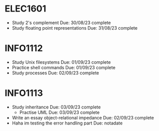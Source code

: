 # ELEC1601

- Study 2's complement Due: 30/08/23 complete
- Study floating point representations Due: 31/08/23 complete

# INFO1112

- Study Unix filesystems Due: 01/09/23 complete
- Practice shell commands Due: 01/09/23 complete
- Study processes Due: 02/09/23 complete

# INFO1113

- Study inheritance Due: 03/09/23 complete
    - Practise UML Due: 03/09/23 complete
- Write an essay object-relational impedance Due: 02/09/23 complete
- Haha im testing the error handling part Due: notadate 

